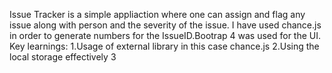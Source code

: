 Issue Tracker is a simple appliaction where one can assign and flag any issue along with person and the severity of the issue.
I have used chance.js in order to generate numbers for the IssueID.Bootrap 4 was used for the UI.
Key learnings:
1.Usage of external library in this case chance.js
2.Using the local storage effectively
3
